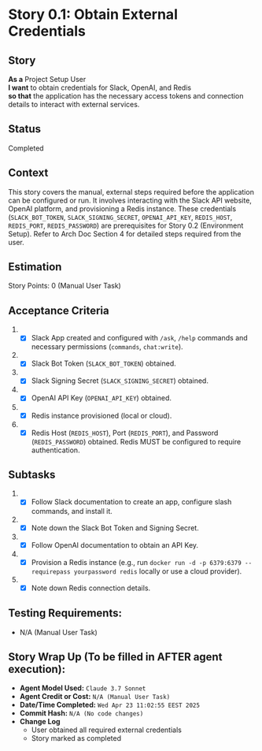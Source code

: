 # Story 0.1: Obtain External Credentials

## Story

**As a** Project Setup User\
**I want** to obtain credentials for Slack, OpenAI, and Redis\
**so that** the application has the necessary access tokens and connection details to interact with external services.

## Status

Completed

## Context

This story covers the manual, external steps required before the application can be configured or run. It involves interacting with the Slack API website, OpenAI platform, and provisioning a Redis instance. These credentials (`SLACK_BOT_TOKEN`, `SLACK_SIGNING_SECRET`, `OPENAI_API_KEY`, `REDIS_HOST`, `REDIS_PORT`, `REDIS_PASSWORD`) are prerequisites for Story 0.2 (Environment Setup). Refer to Arch Doc Section 4 for detailed steps required from the user.

## Estimation

Story Points: 0 (Manual User Task)

## Acceptance Criteria

1.  - [x] Slack App created and configured with `/ask`, `/help` commands and necessary permissions (`commands`, `chat:write`).
2.  - [x] Slack Bot Token (`SLACK_BOT_TOKEN`) obtained.
3.  - [x] Slack Signing Secret (`SLACK_SIGNING_SECRET`) obtained.
4.  - [x] OpenAI API Key (`OPENAI_API_KEY`) obtained.
5.  - [x] Redis instance provisioned (local or cloud).
6.  - [x] Redis Host (`REDIS_HOST`), Port (`REDIS_PORT`), and Password (`REDIS_PASSWORD`) obtained. Redis MUST be configured to require authentication.

## Subtasks

1.  - [x] Follow Slack documentation to create an app, configure slash commands, and install it.
2.  - [x] Note down the Slack Bot Token and Signing Secret.
3.  - [x] Follow OpenAI documentation to obtain an API Key.
4.  - [x] Provision a Redis instance (e.g., run `docker run -d -p 6379:6379 --requirepass yourpassword redis` locally or use a cloud provider).
5.  - [x] Note down Redis connection details.

## Testing Requirements:

*   N/A (Manual User Task)

## Story Wrap Up (To be filled in AFTER agent execution):

*   **Agent Model Used:** `Claude 3.7 Sonnet`
*   **Agent Credit or Cost:** `N/A (Manual User Task)`
*   **Date/Time Completed:** `Wed Apr 23 11:02:55 EEST 2025`
*   **Commit Hash:** `N/A (No code changes)`
*   **Change Log**
    *   User obtained all required external credentials
    *   Story marked as completed 